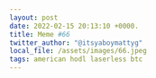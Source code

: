 ```yaml
---
layout: post
date: 2022-02-15 20:13:10 +0000.
title: Meme #66
twitter_author: "@itsyaboymattyg"
local_file: /assets/images/66.jpeg
tags: american hodl laserless btc
---
```

